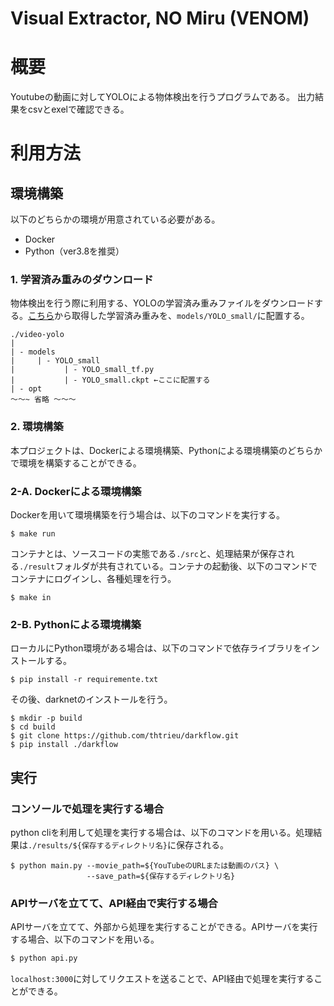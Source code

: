 # **V**isual **E**xtractor, **NO** **M**iru (VENOM)
# 概要
Youtubeの動画に対してYOLOによる物体検出を行うプログラムである。
出力結果をcsvとexelで確認できる。

# 利用方法
## 環境構築
以下のどちらかの環境が用意されている必要がある。

- Docker  
- Python（ver3.8を推奨）


### 1. 学習済み重みのダウンロード
物体検出を行う際に利用する、YOLOの学習済み重みファイルをダウンロードする。[こちら](https://drive.google.com/open?id=1AdhNgIvUzsWsvUN7BQ2SITThhHW7lCsc)から取得した学習済み重みを、`models/YOLO_small/`に配置する。

```ファイル構造
./video-yolo
|
| - models
|     | - YOLO_small
|           | - YOLO_small_tf.py
|           | - YOLO_small.ckpt ←ここに配置する
| - opt
〜〜~ 省略 〜〜〜

```

### 2. 環境構築
本プロジェクトは、Dockerによる環境構築、Pythonによる環境構築のどちらかで環境を構築することができる。

### 2-A. Dockerによる環境構築
Dockerを用いて環境構築を行う場合は、以下のコマンドを実行する。

```sh:
$ make run
```

コンテナとは、ソースコードの実態である`./src`と、処理結果が保存される`./result`フォルダが共有されている。コンテナの起動後、以下のコマンドでコンテナにログインし、各種処理を行う。

```sh:
$ make in
```


### 2-B. Pythonによる環境構築
ローカルにPython環境がある場合は、以下のコマンドで依存ライブラリをインストールする。

```sh:
$ pip install -r requiremente.txt
```

その後、darknetのインストールを行う。

```sh:
$ mkdir -p build
$ cd build 
$ git clone https://github.com/thtrieu/darkflow.git
$ pip install ./darkflow
```


## 実行
### コンソールで処理を実行する場合
python cliを利用して処理を実行する場合は、以下のコマンドを用いる。処理結果は`./results/${保存するディレクトリ名}`に保存される。

```sh:
$ python main.py --movie_path=${YouTubeのURLまたは動画のパス} \
                 --save_path=${保存するディレクトリ名}
```

### APIサーバを立てて、API経由で実行する場合
APIサーバを立てて、外部から処理を実行することができる。APIサーバを実行する場合、以下のコマンドを用いる。

```sh
$ python api.py
```

`localhost:3000`に対してリクエストを送ることで、API経由で処理を実行することができる。